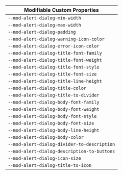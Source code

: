 | Modifiable Custom Properties |
| --- |
|`--mod-alert-dialog-min-width`|
|`--mod-alert-dialog-max-width`|
|`--mod-alert-dialog-padding`|
|`--mod-alert-dialog-warning-icon-color`|
|`--mod-alert-dialog-error-icon-color`|
|`--mod-alert-dialog-title-font-family`|
|`--mod-alert-dialog-title-font-weight`|
|`--mod-alert-dialog-title-font-style`|
|`--mod-alert-dialog-title-font-size`|
|`--mod-alert-dialog-title-line-height`|
|`--mod-alert-dialog-title-color`|
|`--mod-alert-dialog-title-to-divider`|
|`--mod-alert-dialog-body-font-family`|
|`--mod-alert-dialog-body-font-weight`|
|`--mod-alert-dialog-body-font-style`|
|`--mod-alert-dialog-body-font-size`|
|`--mod-alert-dialog-body-line-height`|
|`--mod-alert-dialog-body-color`|
|`--mod-alert-dialog-divider-to-description`|
|`--mod-alert-dialog-description-to-buttons`|
|`--mod-alert-dialog-icon-size`|
|`--mod-alert-dialog-title-to-icon`|